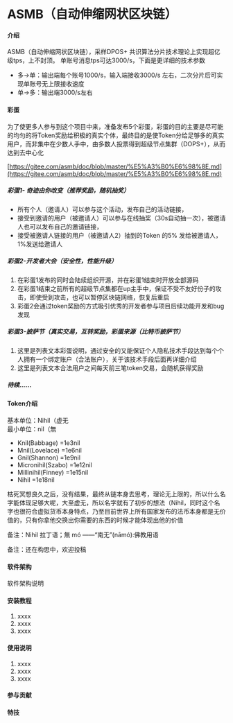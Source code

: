 # ASMB（自动伸缩网状区块链）

#### 介绍
ASMB（自动伸缩网状区块链），采样DPOS+ 共识算法分片技术理论上实现超亿级tps，上不封顶。
单账号消息tps可达3000/s，下面是更详细的技术参数
- 多->单：输出端每个账号1000/s，输入端接收3000/s 左右，二次分片后可实现单账号无上限接收速度
- 单->多：输出端3000/s左右


#### 彩蛋
为了使更多人参与到这个项目中来，准备发布5个彩蛋，彩蛋的目的主要是尽可能的均匀的将Token奖励给积极的真实个体，最终目的是使Token分给足够多的真实用户，而非集中在少数人手中，由多数人投票得到超级节点集群（DOPS+），从而达到去中心化

[https://gitee.com/asmb/doc/blob/master/%E5%A3%B0%E6%98%8E.md](https://gitee.com/asmb/doc/blob/master/%E5%A3%B0%E6%98%8E.md)

##### 彩蛋1- 奇迹由你改变（推荐奖励，随机抽奖）

- 所有个人（邀请人）可以参与这个活动，发布自己的活动链接，
- 接受到邀请的用户（被邀请人）可以参与在线抽奖（30s自动抽一次），被邀请人也可以发布自己的邀请链接，
- 接受被邀请人链接的用户（被邀请人2）抽到的Token 的5% 发给被邀请人，1%发送给邀请人


##### 彩蛋2-开发者大会（安全性，性能升级）

1. 在彩蛋1发布的同时会陆续组织开源，并在彩蛋1结束时开放全部源码
1. 在彩蛋1结束之前所有的超级节点集都在up主手中，保证不受不友好份子的攻击，即使受到攻击，也可以暂停区块链网络，恢复后重启
1. 彩蛋2会通过token奖励的方式吸引优秀的开发者参与项目后续功能开发和bug发现


##### 彩蛋3-披萨节（真实交易，互转奖励，彩蛋来源（比特币披萨节）

1. 这里是列表文本彩蛋说明，通过安全的又能保证个人隐私技术手段达到每个个人拥有一个绑定账户（合法账户），关于该技术手段后面再详细介绍
1. 这里是列表文本合法用户之间每天前三笔token交易，会随机获得奖励

##### 待续......

#### Token介绍
基本单位：Nihil（虚无   
最小单位：nil（無
-  Knil(Babbage) =1e3nil
-  Mnil(Lovelace) =1e6nil
-  Gnil(Shannon) =1e9nil
-  Micronihil(Szabo) =1e12nil
-  Millinihil(Finney) =1e15nil
-  Nihil =1e18nil


枯死冥想良久之后，没有结果，最终从链本身去思考，理论无上限的，所以什么名字能体现足够大呢，大至虚无，所以名字就有了初步的想法（Nihil，同时这个名字也很符合虚拟货币本身特点，乃至目前世界上所有国家发布的法币本身都是无价值的，只有你拿他交换出你需要的东西的时候才能体现出他的价值

备注：Nihil  拉丁语；無 mó ——“南无”(nāmó):佛教用语

备注：还在构思中，欢迎投稿

#### 软件架构
软件架构说明


#### 安装教程

1.  xxxx
2.  xxxx
3.  xxxx

#### 使用说明

1.  xxxx
2.  xxxx
3.  xxxx

#### 参与贡献



#### 特技

